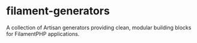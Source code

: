 # filament-generators
A collection of Artisan generators providing clean, modular building blocks for FilamentPHP applications.
